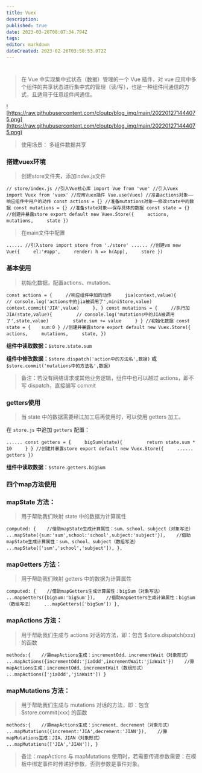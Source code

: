 ```yaml
---
title: Vuex
description: 
published: true
date: 2023-03-26T08:07:34.794Z
tags: 
editor: markdown
dateCreated: 2023-02-26T03:50:53.072Z
---
```


# 

> 在 Vue 中实现集中式状态（数据）管理的一个 Vue 插件，对 vue 应用中多个组件的共享状态进行集中式的管理（读/写），也是一种组件间通信的方式，且适用于任意组件间通信。

![https://raw.githubusercontent.com/cloutp/blog_img/main/202201271444075.png](https://raw.githubusercontent.com/cloutp/blog_img/main/202201271444075.png)

> 使用场景： 多组件数据共享

### 搭建vuex环境

> 创建store文件夹，添加index.js文件

`// store/index.js //引入Vue核心库 import Vue from 'vue' //引入Vuex import Vuex from 'vuex' //应用Vuex插件 Vue.use(Vuex) //准备actions对象——响应组件中用户的动作 const actions = {} //准备mutations对象——修改state中的数据 const mutations = {} //准备state对象——保存具体的数据 const state = {} //创建并暴露store export default new Vuex.Store({     actions,     mutations,     state })`

> 在main文件中配置

`...... //引入store import store from './store' ...... //创建vm new Vue({     el:'#app',     render: h => h(App),     store })`

### 基本使用

> 初始化数据，配置actions、mutation、

`const actions = {     //响应组件中加的动作     jia(context,value){         // console.log('actions中的jia被调用了',miniStore,value)         context.commit('JIA',value)     }, } const mutations = {     //执行加     JIA(state,value){         // console.log('mutations中的JIA被调用了',state,value)         state.sum += value     } } //初始化数据 const state = {    sum:0 } //创建并暴露store export default new Vuex.Store({     actions,     mutations,     state, })`

**组件中读取数据：**​`$store.state.sum`

**组件中修改数据：**​`$store.dispatch('action中的方法名',数据)` 或 `$store.commit('mutations中的方法名',数据)`

> 备注：若没有网络请求或其他业务逻辑，组件中也可以越过 actions，即不写 dispatch，直接编写 commit

### getters使用

> 当 state 中的数据需要经过加工后再使用时，可以使用 getters 加工。

在 `store.js` 中追加 `getters` 配置：

`...... const getters = {     bigSum(state){         return state.sum * 10     } } //创建并暴露store export default new Vuex.Store({     ......     getters })`

**组件中读取数据**：`$store.getters.bigSum`

### 四个map方法使用

### **mapState 方法：**

> 用于帮助我们映射 state 中的数据为计算属性

`computed: {    //借助mapState生成计算属性：sum、school、subject（对象写法）     ...mapState({sum:'sum',school:'school',subject:'subject'}),    //借助mapState生成计算属性：sum、school、subject（数组写法）    ...mapState(['sum','school','subject']), },`

### **mapGetters 方法：**

> 用于帮助我们映射 getters 中的数据为计算属性

`computed: {    //借助mapGetters生成计算属性：bigSum（对象写法）    ...mapGetters({bigSum:'bigSum'}),    //借助mapGetters生成计算属性：bigSum（数组写法）    ...mapGetters(['bigSum']) },`

### **mapActions 方法：**

> 用于帮助我们生成与 actions 对话的方法，即：包含 $store.dispatch(xxx) 的函数

`methods:{    //靠mapActions生成：incrementOdd、incrementWait（对象形式）    ...mapActions({incrementOdd:'jiaOdd',incrementWait:'jiaWait'})    //靠mapActions生成：incrementOdd、incrementWait（数组形式）    ...mapActions(['jiaOdd','jiaWait']) }`

### **mapMutations 方法：**

> 用于帮助我们生成与 mutations 对话的方法，即：包含 $store.commit(xxx) 的函数

`methods:{    //靠mapActions生成：increment、decrement（对象形式）    ...mapMutations({increment:'JIA',decrement:'JIAN'}),    //靠mapMutations生成：JIA、JIAN（对象形式）    ...mapMutations(['JIA','JIAN']), }`

> 备注：mapActions 与 mapMutations 使用时，若需要传递参数需要：在模板中绑定事件时传递好参数，否则参数是事件对象。
